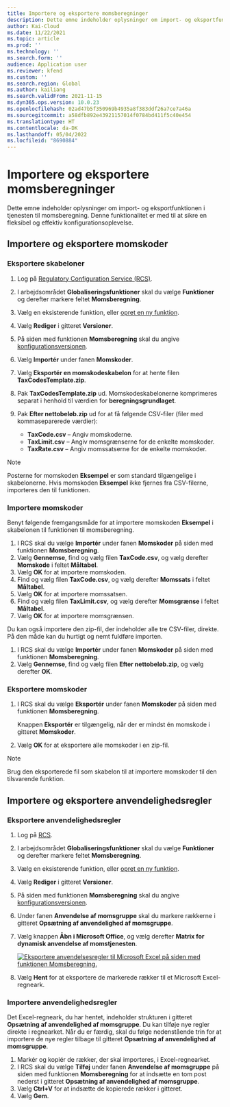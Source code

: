 ```yaml
---
title: Importere og eksportere momsberegninger
description: Dette emne indeholder oplysninger om import- og eksportfunktionen i tjenesten til momsberegning.
author: Kai-Cloud
ms.date: 11/22/2021
ms.topic: article
ms.prod: ''
ms.technology: ''
ms.search.form: ''
audience: Application user
ms.reviewer: kfend
ms.custom: ''
ms.search.region: Global
ms.author: kailiang
ms.search.validFrom: 2021-11-15
ms.dyn365.ops.version: 10.0.23
ms.openlocfilehash: 02ad47b5f350969b4935a8f383ddf26a7ce7a46a
ms.sourcegitcommit: a58dfb892e43921157014f0784bd411f5c40e454
ms.translationtype: HT
ms.contentlocale: da-DK
ms.lasthandoff: 05/04/2022
ms.locfileid: "8690884"
---
```

# <a name="import-and-export-tax-calculations"></a>Importere og eksportere momsberegninger

Dette emne indeholder oplysninger om import- og eksportfunktionen i tjenesten til momsberegning. Denne funktionalitet er med til at sikre en fleksibel og effektiv konfigurationsoplevelse.

## <a name="import-and-export-tax-codes"></a>Importere og eksportere momskoder

### <a name="export-templates"></a>Eksportere skabeloner

1. Log på [Regulatory Configuration Service (RCS)](https://marketing.configure.global.dynamics.com/).
2. I arbejdsområdet **Globaliseringsfunktioner** skal du vælge **Funktioner** og derefter markere feltet **Momsberegning**.
3. Vælg en eksisterende funktion, eller [opret en ny funktion](global-get-started-with-tax-calculation-service.md#set-up-tax-calculation-in-rcs).
4. Vælg **Rediger** i gitteret **Versioner**.
5. På siden med funktionen **Momsberegning** skal du angive [konfigurationsversionen](global-get-started-with-tax-calculation-service.md#set-up-tax-calculation-in-rcs).
6. Vælg **Importér** under fanen **Momskoder**.
7. Vælg **Eksportér en momskodeskabelon** for at hente filen **TaxCodesTemplate.zip**.
8. Pak **TaxCodesTemplate.zip** ud. Momskodeskabelonerne komprimeres separat i henhold til værdien for **beregningsgrundlaget**.
9. Pak **Efter nettobeløb.zip** ud for at få følgende CSV-filer (filer med kommaseparerede værdier):

    - **TaxCode.csv** – Angiv momskoderne.
    - **TaxLimit.csv** – Angiv momsgrænserne for de enkelte momskoder.
    - **TaxRate.csv** – Angiv momssatserne for de enkelte momskoder.

> [!NOTE]
> Posterne for momskoden **Eksempel** er som standard tilgængelige i skabelonerne. Hvis momskoden **Eksempel** ikke fjernes fra CSV-filerne, importeres den til funktionen.

### <a name="import-tax-codes"></a>Importere momskoder

Benyt følgende fremgangsmåde for at importere momskoden **Eksempel** i skabelonen til funktionen til momsberegning.

1. I RCS skal du vælge **Importér** under fanen **Momskoder** på siden med funktionen **Momsberegning**.
2. Vælg **Gennemse**, find og vælg filen **TaxCode.csv**, og vælg derefter **Momskode** i feltet **Måltabel**.
3. Vælg **OK** for at importere momskoden.
4. Find og vælg filen **TaxCode.csv**, og vælg derefter **Momssats** i feltet **Måltabel**.
5. Vælg **OK** for at importere momssatsen.
6. Find og vælg filen **TaxLimit.csv**, og vælg derefter **Momsgrænse** i feltet **Måltabel**.
7. Vælg **OK** for at importere momsgrænsen.

Du kan også importere den zip-fil, der indeholder alle tre CSV-filer, direkte. På den måde kan du hurtigt og nemt fuldføre importen.

1. I RCS skal du vælge **Importér** under fanen **Momskoder** på siden med funktionen **Momsberegning**.
2. Vælg **Gennemse**, find og vælg filen **Efter nettobeløb.zip**, og vælg derefter **OK**.

### <a name="export-tax-codes"></a>Eksportere momskoder

1. I RCS skal du vælge **Eksportér** under fanen **Momskoder** på siden med funktionen **Momsberegning**.

    Knappen **Eksportér** er tilgængelig, når der er mindst én momskode i gitteret **Momskoder**.

2. Vælg **OK** for at eksportere alle momskoder i en zip-fil.

> [!NOTE]
> Brug den eksporterede fil som skabelon til at importere momskoder til den tilsvarende funktion.

## <a name="import-and-export-applicability-rules"></a>Importere og eksportere anvendelighedsregler

### <a name="export-applicability-rules"></a>Eksportere anvendelighedsregler

1. Log på [RCS](https://marketing.configure.global.dynamics.com/).
2. I arbejdsområdet **Globaliseringsfunktioner** skal du vælge **Funktioner** og derefter markere feltet **Momsberegning**.
3. Vælg en eksisterende funktion, eller [opret en ny funktion](global-get-started-with-tax-calculation-service.md#set-up-tax-calculation-in-rcs).
4. Vælg **Rediger** i gitteret **Versioner**.
5. På siden med funktionen **Momsberegning** skal du angive [konfigurationsversionen](global-get-started-with-tax-calculation-service.md#set-up-tax-calculation-in-rcs).
6. Under fanen **Anvendelse af momsgruppe** skal du markere rækkerne i gitteret **Opsætning af anvendelighed af momsgruppe**.
7. Vælg knappen **Åbn i Microsoft Office**, og vælg derefter **Matrix for dynamisk anvendelse af momstjenesten**.

    [![Eksportere anvendelsesregler til Microsoft Excel på siden med funktionen Momsberegning.](./media/tax-cal-import-export-1.png)](./media/tax-cal-import-export-1.png)

8. Vælg **Hent** for at eksportere de markerede rækker til et Microsoft Excel-regneark.

### <a name="import-applicability-rules"></a>Importere anvendelighedsregler

Det Excel-regneark, du har hentet, indeholder strukturen i gitteret **Opsætning af anvendelighed af momsgruppe**. Du kan tilføje nye regler direkte i regnearket. Når du er færdig, skal du følge nedenstående trin for at importere de nye regler tilbage til gitteret **Opsætning af anvendelighed af momsgruppe**.

1. Markér og kopiér de rækker, der skal importeres, i Excel-regnearket.
2. I RCS skal du vælge **Tilføj** under fanen **Anvendelse af momsgruppe** på siden med funktionen **Momsberegning** for at indsætte en tom post nederst i gitteret **Opsætning af anvendelighed af momsgruppe**.
3. Vælg **Ctrl+V** for at indsætte de kopierede rækker i gitteret.
4. Vælg **Gem**.
